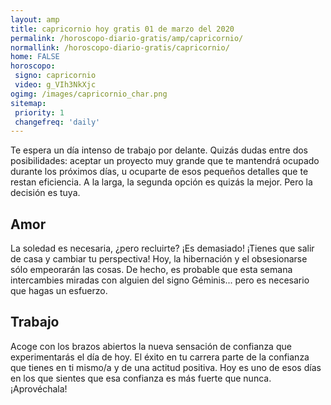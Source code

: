 ```yaml
---
layout: amp
title: capricornio hoy gratis 01 de marzo del 2020 
permalink: /horoscopo-diario-gratis/amp/capricornio/
normallink: /horoscopo-diario-gratis/capricornio/
home: FALSE
horoscopo:
 signo: capricornio
 video: g_VIh3NkXjc
ogimg: /images/capricornio_char.png
sitemap:
 priority: 1
 changefreq: 'daily'
---
```



Te espera un día intenso de trabajo por delante. Quizás dudas entre dos posibilidades: aceptar un proyecto muy grande que te mantendrá ocupado durante los próximos días, u ocuparte de esos pequeños detalles que te restan eficiencia. A la larga, la segunda opción es quizás la mejor. Pero la decisión es tuya.

## Amor

La soledad es necesaria, ¿pero recluirte? ¡Es demasiado! ¡Tienes que salir de casa y cambiar tu perspectiva! Hoy, la hibernación y el obsesionarse sólo empeorarán las cosas. De hecho, es probable que esta semana intercambies miradas con alguien del signo Géminis... pero es necesario que hagas un esfuerzo.

## Trabajo

Acoge con los brazos abiertos la nueva sensación de confianza que experimentarás el día de hoy. El éxito en tu carrera parte de la confianza que tienes en ti mismo/a y de una actitud positiva. Hoy es uno de esos días en los que sientes que esa confianza es más fuerte que nunca. ¡Aprovéchala!